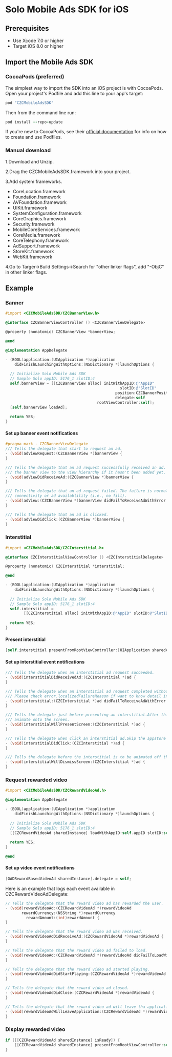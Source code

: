 # Solo Mobile Ads SDK for iOS
## Prerequisites
   * Use Xcode 7.0 or higher
   * Target iOS 8.0 or higher

## Import the Mobile Ads SDK
### CocoaPods (preferred)
The simplest way to import the SDK into an iOS project is with CocoaPods. Open your project's Podfile and add this line to your app's target:
```ruby
pod "CZCMobileAdsSDK" 
```
Then from the command line run:
```ruby
pod install --repo-update
```
If you're new to CocoaPods, see their [official documentation](https://guides.cocoapods.org/using/using-cocoapods.html) for info on how to create and use Podfiles.

### Manual download
1.Download and Unzip.

2.Drag the CZCMobileAdsSDK.framework into your project.

3.Add system frameworks.
  * CoreLocation.framework
  * Foundation.framework
  * AVFoundation.framework
  * UIKit.framework
  * SystemConfiguration.framework
  * CoreGraphics.framework
  * Security.framework
  * MobileCoreServices.framework
  * CoreMedia.framework
  * CoreTelephony.framework
  * AdSupport.framework
  * StoreKit.framework
  * WebKit.framework
  
4.Go to Targer->Build Settings->Search for "other linker flags", add "-ObjC" in other linker flags.
## Example
### Banner
```Objective-C
#import <CZCMobileAdsSDK/CZCBannerView.h>

@interface CZCBannerViewController () <CZCBannerViewDelegate>

@property (nonatomic) CZCBannerView *bannerView;

@end

@implementation AppDelegate

- (BOOL)application:(UIApplication *)application
    didFinishLaunchingWithOptions:(NSDictionary *)launchOptions {
    
  // Initialize Solo Mobile Ads SDK
  // Sample Solo appID: 5176_1 slotID:4
  self.bannerView = [[CZCBannerView alloc] initWithAppID:@"AppID"
                                                  slotID:@"SlotID"
                                                position:CZCBannerPositionBottom
                                                delegate:self
                                        rootViewController:self];
  [self.bannerView loadAd];
  
  return YES;
}

```

#### Set up banner event notifications
```Objective-C
#pragma mark - CZCBannerViewDelegate
/// Tells the delegate that start to request an ad.
- (void)adViewRequest:(CZCBannerView *)bannerView {
}

/// Tells the delegate that an ad request successfully received an ad. The delegate may want to add
/// the banner view to the view hierarchy if it hasn't been added yet.
- (void)adViewDidReceiveAd:(CZCBannerView *)bannerView {
}

/// Tells the delegate that an ad request failed. The failure is normally due to network
/// connectivity or ad availablility (i.e., no fill).
- (void)adView:(CZCBannerView *)bannerView didFailToReceiveAdWithError:(NSError *)error {
}

/// Tells the delegate that an ad is clicked.
- (void)adViewDidClick:(CZCBannerView *)bannerView {
}
```

### Interstitial
```Objective-C
#import <CZCMobileAdsSDK/CZCInterstitial.h>

@interface CZCInterstitialViewController () <CZCInterstitialDelegate>

@property (nonatomic) CZCInterstitial *interstitial;

@end

- (BOOL)application:(UIApplication *)application
    didFinishLaunchingWithOptions:(NSDictionary *)launchOptions {
    
  // Initialize Solo Mobile Ads SDK
  // Sample Solo appID: 5176_1 slotID:4
  self.interstitial =
        [[CZCInterstitial alloc] initWithAppID:@"AppID" slotID:@"SlotID" delegate:self];
  
  return YES;
}

```

#### Present interstitial
```Objective-C
[self.interstitial presentFromRootViewController:[UIApplication sharedApplication].keyWindow.rootViewController];
```

#### Set up interstitial event notifications
```Objective-C
/// Tells the delegate when an interstitial ad request succeeded.
- (void)interstitialDidReceivedAd:(CZCInterstitial *)ad {
}

/// Tells the delegate when an interstitial ad request completed without an interstitial to show.
/// Please check error.localizedFailureReason if want to know detail info.
- (void)interstitial:(CZCInterstitial *)ad didFailToReceiveAdWithError:(NSError *)error {
}

/// Tells the delegate just before presenting an interstitial.After this method finishes the interstitial will
/// animate onto the screen.
- (void)interstitialWillPresentScreen:(CZCInterstitial *)ad {
}

/// Tells the delegate when click an interstitial ad.Skip the appstore after this method finishes.
- (void)interstitialDidClick:(CZCInterstitial *)ad {
}

/// Tells the delegate before the interstitial is to be animated off the screen.
- (void)interstitialWillDismissScreen:(CZCInterstitial *)ad {
}
```

### Request rewarded video
```Objective-C
#import <CZCMobileAdsSDK/CZCRewardVideoAd.h>

@implementation AppDelegate

- (BOOL)application:(UIApplication *)application
    didFinishLaunchingWithOptions:(NSDictionary *)launchOptions {
    
  // Initialize Solo Mobile Ads SDK
  // Sample Solo appID: 5176_1 slotID:4
  [[CZCRewardVideoAd sharedInstance] loadWithAppID:self.appID slotID:self.slotID];
  
  return YES;
}

@end
```
#### Set up video event notifications
```Objective-C
[GADRewardBasedVideoAd sharedInstance].delegate = self;
```
Here is an example that logs each event available in CZCRewardVideoAdDelegate:
```Objective-C
// Tells the delegate that the reward video ad has rewarded the user.
- (void)rewardVideoAd:(CZCRewardVideoAd *)rewardVideoAd
       rewardCurrency:(NSString *)rewardCurrency
         rewardAmount:(int)rewardAmount {
}

// Tells the delegate that the reward video ad was received.
- (void)rewardVideoAdDidReceiveAd:(CZCRewardVideoAd *)rewardVideoAd {
}

// Tells the delegate that the reward video ad failed to load.
- (void)rewardVideoAd:(CZCRewardVideoAd *)rewardVideoAd didFailToLoadWithError:(NSError *)error {
}

// Tells the delegate that the reward video ad started playing.
- (void)rewardVideoAdDidStartPlaying:(CZCRewardVideoAd *)rewardVideoAd {
}

// Tells the delegate that the reward video ad closed.
- (void)rewardVideoAdDidClose:(CZCRewardVideoAd *)rewardVideoAd {
}

// Tells the delegate that the reward video ad will leave tha application.
- (void)rewardVideoAdWillLeaveApplication:(CZCRewardVideoAd *)rewardVideoAd {
}
```
### Display rewarded video
```Objective-C
if ([[CZCRewardVideoAd sharedInstance] isReady]) {
    [[CZCRewardVideoAd sharedInstance] presentFromRootViewController:self];
}
```
